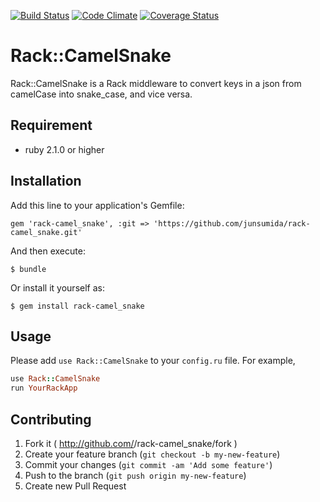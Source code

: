 [![Build Status](https://travis-ci.org/junsumida/rack-camel_snake.svg?branch=master)](https://travis-ci.org/junsumida/rack-camel_snake)
[![Code Climate](https://codeclimate.com/github/junsumida/rack-camel_snake.png)](https://codeclimate.com/github/junsumida/rack-camel_snake)
[![Coverage Status](https://coveralls.io/repos/junsumida/rack-camel_snake/badge.png)](https://coveralls.io/r/junsumida/rack-camel_snake)


# Rack::CamelSnake

Rack::CamelSnake is a Rack middleware to convert keys in a json from camelCase into snake_case, and vice versa.

## Requirement

- ruby 2.1.0 or higher 

## Installation

Add this line to your application's Gemfile:

    gem 'rack-camel_snake', :git => 'https://github.com/junsumida/rack-camel_snake.git'

And then execute:

    $ bundle

Or install it yourself as:

    $ gem install rack-camel_snake

## Usage

Please add `use Rack::CamelSnake` to your `config.ru` file. For example, 

```ruby
use Rack::CamelSnake
run YourRackApp
```

## Contributing

1. Fork it ( http://github.com/<my-github-username>/rack-camel_snake/fork )
2. Create your feature branch (`git checkout -b my-new-feature`)
3. Commit your changes (`git commit -am 'Add some feature'`)
4. Push to the branch (`git push origin my-new-feature`)
5. Create new Pull Request
